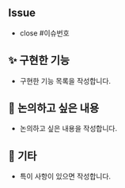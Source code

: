 ## Issue

- close #이슈번호

## ✨ 구현한 기능

- 구현한 기능 목록을 작성합니다.

## 📢 논의하고 싶은 내용

- 논의하고 싶은 내용을 작성합니다.

## 🎸 기타

- 특이 사항이 있으면 작성합니다.
